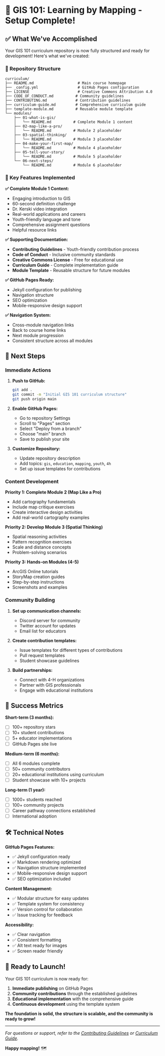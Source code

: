 # 🎉 GIS 101: Learning by Mapping - Setup Complete!

## ✅ What We've Accomplished

Your GIS 101 curriculum repository is now fully structured and ready for development! Here's what we've created:

### 📁 Repository Structure

```
curriculum/
├── README.md                    # Main course homepage
├── _config.yml                  # GitHub Pages configuration
├── LICENSE                      # Creative Commons Attribution 4.0
├── CODE_OF_CONDUCT.md          # Community guidelines
├── CONTRIBUTING.md             # Contribution guidelines
├── curriculum-guide.md         # Comprehensive curriculum guide
├── template-module.md          # Reusable module template
└── modules/
    ├── 01-what-is-gis/
    │   └── README.md          # Complete Module 1 content
    ├── 02-map-like-a-pro/
    │   └── README.md          # Module 2 placeholder
    ├── 03-spatial-thinking/
    │   └── README.md          # Module 3 placeholder
    ├── 04-make-your-first-map/
    │   └── README.md          # Module 4 placeholder
    ├── 05-tell-your-story/
    │   └── README.md          # Module 5 placeholder
    └── 06-next-steps/
        └── README.md          # Module 6 placeholder
```

### 🎯 Key Features Implemented

**✅ Complete Module 1 Content:**
- Engaging introduction to GIS
- 60-second definition challenge
- Dr. Kerski video integration
- Real-world applications and careers
- Youth-friendly language and tone
- Comprehensive assignment questions
- Helpful resource links

**✅ Supporting Documentation:**
- **Contributing Guidelines** - Youth-friendly contribution process
- **Code of Conduct** - Inclusive community standards
- **Creative Commons License** - Free for educational use
- **Curriculum Guide** - Complete implementation guide
- **Module Template** - Reusable structure for future modules

**✅ GitHub Pages Ready:**
- Jekyll configuration for publishing
- Navigation structure
- SEO optimization
- Mobile-responsive design support

**✅ Navigation System:**
- Cross-module navigation links
- Back to course home links
- Next module progression
- Consistent structure across all modules

## 🚀 Next Steps

### Immediate Actions

1. **Push to GitHub:**
   ```bash
   git add .
   git commit -m "Initial GIS 101 curriculum structure"
   git push origin main
   ```

2. **Enable GitHub Pages:**
   - Go to repository Settings
   - Scroll to "Pages" section
   - Select "Deploy from a branch"
   - Choose "main" branch
   - Save to publish your site

3. **Customize Repository:**
   - Update repository description
   - Add topics: `gis`, `education`, `mapping`, `youth`, `4h`
   - Set up issue templates for contributions

### Content Development

**Priority 1: Complete Module 2 (Map Like a Pro)**
- Add cartography fundamentals
- Include map critique exercises
- Create interactive design activities
- Add real-world cartography examples

**Priority 2: Develop Module 3 (Spatial Thinking)**
- Spatial reasoning activities
- Pattern recognition exercises
- Scale and distance concepts
- Problem-solving scenarios

**Priority 3: Hands-on Modules (4-5)**
- ArcGIS Online tutorials
- StoryMap creation guides
- Step-by-step instructions
- Screenshots and examples

### Community Building

1. **Set up communication channels:**
   - Discord server for community
   - Twitter account for updates
   - Email list for educators

2. **Create contribution templates:**
   - Issue templates for different types of contributions
   - Pull request templates
   - Student showcase guidelines

3. **Build partnerships:**
   - Connect with 4-H organizations
   - Partner with GIS professionals
   - Engage with educational institutions

## 🎯 Success Metrics

**Short-term (3 months):**
- [ ] 100+ repository stars
- [ ] 10+ student contributions
- [ ] 5+ educator implementations
- [ ] GitHub Pages site live

**Medium-term (6 months):**
- [ ] All 6 modules complete
- [ ] 50+ community contributors
- [ ] 20+ educational institutions using curriculum
- [ ] Student showcase with 10+ projects

**Long-term (1 year):**
- [ ] 1000+ students reached
- [ ] 100+ community projects
- [ ] Career pathway connections established
- [ ] International adoption

## 🛠️ Technical Notes

**GitHub Pages Features:**
- ✅ Jekyll configuration ready
- ✅ Markdown rendering optimized
- ✅ Navigation structure implemented
- ✅ Mobile-responsive design support
- ✅ SEO optimization included

**Content Management:**
- ✅ Modular structure for easy updates
- ✅ Template system for consistency
- ✅ Version control for collaboration
- ✅ Issue tracking for feedback

**Accessibility:**
- ✅ Clear navigation
- ✅ Consistent formatting
- ✅ Alt text ready for images
- ✅ Screen reader friendly

## 🌟 Ready to Launch!

Your GIS 101 curriculum is now ready for:

1. **Immediate publishing** on GitHub Pages
2. **Community contributions** through the established guidelines
3. **Educational implementation** with the comprehensive guide
4. **Continuous development** using the template system

**The foundation is solid, the structure is scalable, and the community is ready to grow!**

---

*For questions or support, refer to the [Contributing Guidelines](CONTRIBUTING.md) or [Curriculum Guide](curriculum-guide.md).*

**Happy mapping!** 🗺️ 